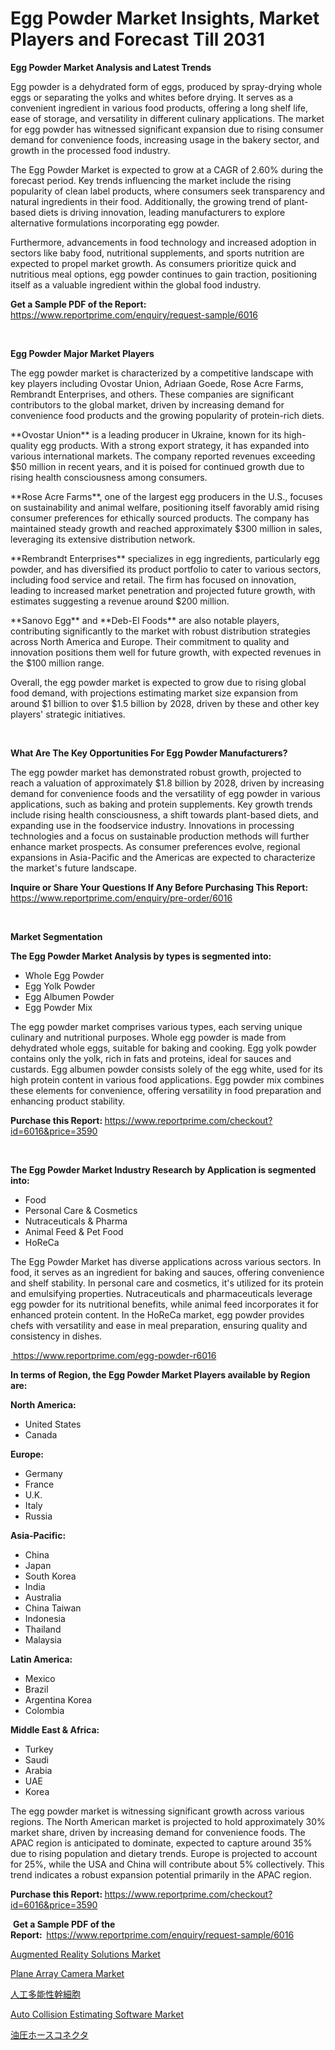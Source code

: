 <p><h1>Egg Powder Market Insights, Market Players and Forecast Till 2031</h1></p><p><strong>Egg Powder Market Analysis and Latest Trends</strong></p>
<p><p>Egg powder is a dehydrated form of eggs, produced by spray-drying whole eggs or separating the yolks and whites before drying. It serves as a convenient ingredient in various food products, offering a long shelf life, ease of storage, and versatility in different culinary applications. The market for egg powder has witnessed significant expansion due to rising consumer demand for convenience foods, increasing usage in the bakery sector, and growth in the processed food industry.</p><p>The Egg Powder Market is expected to grow at a CAGR of 2.60% during the forecast period. Key trends influencing the market include the rising popularity of clean label products, where consumers seek transparency and natural ingredients in their food. Additionally, the growing trend of plant-based diets is driving innovation, leading manufacturers to explore alternative formulations incorporating egg powder. </p><p>Furthermore, advancements in food technology and increased adoption in sectors like baby food, nutritional supplements, and sports nutrition are expected to propel market growth. As consumers prioritize quick and nutritious meal options, egg powder continues to gain traction, positioning itself as a valuable ingredient within the global food industry.</p></p>
<p><strong>Get a Sample PDF of the Report:&nbsp;</strong> <a href="https://www.reportprime.com/enquiry/request-sample/6016">https://www.reportprime.com/enquiry/request-sample/6016</a></p>
<p>&nbsp;</p>
<p><strong>Egg Powder Major Market Players</strong></p>
<p><p>The egg powder market is characterized by a competitive landscape with key players including Ovostar Union, Adriaan Goede, Rose Acre Farms, Rembrandt Enterprises, and others. These companies are significant contributors to the global market, driven by increasing demand for convenience food products and the growing popularity of protein-rich diets.</p><p>**Ovostar Union** is a leading producer in Ukraine, known for its high-quality egg products. With a strong export strategy, it has expanded into various international markets. The company reported revenues exceeding $50 million in recent years, and it is poised for continued growth due to rising health consciousness among consumers.</p><p>**Rose Acre Farms**, one of the largest egg producers in the U.S., focuses on sustainability and animal welfare, positioning itself favorably amid rising consumer preferences for ethically sourced products. The company has maintained steady growth and reached approximately $300 million in sales, leveraging its extensive distribution network.</p><p>**Rembrandt Enterprises** specializes in egg ingredients, particularly egg powder, and has diversified its product portfolio to cater to various sectors, including food service and retail. The firm has focused on innovation, leading to increased market penetration and projected future growth, with estimates suggesting a revenue around $200 million.</p><p>**Sanovo Egg** and **Deb-El Foods** are also notable players, contributing significantly to the market with robust distribution strategies across North America and Europe. Their commitment to quality and innovation positions them well for future growth, with expected revenues in the $100 million range.</p><p>Overall, the egg powder market is expected to grow due to rising global food demand, with projections estimating market size expansion from around $1 billion to over $1.5 billion by 2028, driven by these and other key players' strategic initiatives.</p></p>
<p>&nbsp;</p>
<p><strong>What Are The Key Opportunities For Egg Powder Manufacturers?</strong></p>
<p><p>The egg powder market has demonstrated robust growth, projected to reach a valuation of approximately $1.8 billion by 2028, driven by increasing demand for convenience foods and the versatility of egg powder in various applications, such as baking and protein supplements. Key growth trends include rising health consciousness, a shift towards plant-based diets, and expanding use in the foodservice industry. Innovations in processing technologies and a focus on sustainable production methods will further enhance market prospects. As consumer preferences evolve, regional expansions in Asia-Pacific and the Americas are expected to characterize the market's future landscape.</p></p>
<p><strong>Inquire or Share Your Questions If Any Before Purchasing This Report:</strong> <a href="https://www.reportprime.com/enquiry/pre-order/6016">https://www.reportprime.com/enquiry/pre-order/6016</a></p>
<p>&nbsp;</p>
<p><strong>Market Segmentation</strong></p>
<p><strong>The Egg Powder Market Analysis by types is segmented into:</strong></p>
<p><ul><li>Whole Egg Powder</li><li>Egg Yolk Powder</li><li>Egg Albumen Powder</li><li>Egg Powder Mix</li></ul></p>
<p><p>The egg powder market comprises various types, each serving unique culinary and nutritional purposes. Whole egg powder is made from dehydrated whole eggs, suitable for baking and cooking. Egg yolk powder contains only the yolk, rich in fats and proteins, ideal for sauces and custards. Egg albumen powder consists solely of the egg white, used for its high protein content in various food applications. Egg powder mix combines these elements for convenience, offering versatility in food preparation and enhancing product stability.</p></p>
<p><strong>Purchase this Report:&nbsp;</strong><a href="https://www.reportprime.com/checkout?id=6016&price=3590">https://www.reportprime.com/checkout?id=6016&price=3590</a></p>
<p>&nbsp;</p>
<p><strong>The Egg Powder Market Industry Research by Application is segmented into:</strong></p>
<p><ul><li>Food</li><li>Personal Care & Cosmetics</li><li>Nutraceuticals & Pharma</li><li>Animal Feed & Pet Food</li><li>HoReCa</li></ul></p>
<p><p>The Egg Powder Market has diverse applications across various sectors. In food, it serves as an ingredient for baking and sauces, offering convenience and shelf stability. In personal care and cosmetics, it's utilized for its protein and emulsifying properties. Nutraceuticals and pharmaceuticals leverage egg powder for its nutritional benefits, while animal feed incorporates it for enhanced protein content. In the HoReCa market, egg powder provides chefs with versatility and ease in meal preparation, ensuring quality and consistency in dishes.</p></p>
<p><a href="https://www.reportprime.com/egg-powder-r6016">&nbsp;https://www.reportprime.com/egg-powder-r6016</a></p>
<p><strong>In terms of Region, the Egg Powder Market Players available by Region are:</strong></p>
<p>
    <p> <strong> North America: </strong>
        <ul>
            <li>United States</li>
            <li>Canada</li>
        </ul>
        </p> 
    <p> <strong> Europe: </strong>
        <ul>
            <li>Germany</li>
            <li>France</li>
            <li>U.K.</li>
            <li>Italy</li>
            <li>Russia</li>
        </ul>
        </p> 
    <p> <strong> Asia-Pacific: </strong>
        <ul>
            <li>China</li>
            <li>Japan</li>
            <li>South Korea</li>
            <li>India</li>
            <li>Australia</li>
            <li>China Taiwan</li>
            <li>Indonesia</li>
            <li>Thailand</li>
            <li>Malaysia</li>
        </ul>
        </p> 
    <p> <strong> Latin America: </strong>
        <ul>
            <li>Mexico</li>
            <li>Brazil</li>
            <li>Argentina Korea</li>
            <li>Colombia</li>
        </ul>
        </p> 
    <p> <strong> Middle East & Africa: </strong>
        <ul>
            <li>Turkey</li>
            <li>Saudi</li>
            <li>Arabia</li>
            <li>UAE</li>
            <li>Korea</li>
        </ul>
    </p>
    </p>
<p><p>The egg powder market is witnessing significant growth across various regions. The North American market is projected to hold approximately 30% market share, driven by increasing demand for convenience foods. The APAC region is anticipated to dominate, expected to capture around 35% due to rising population and dietary trends. Europe is projected to account for 25%, while the USA and China will contribute about 5% collectively. This trend indicates a robust expansion potential primarily in the APAC region.</p></p>
<p><strong>Purchase this Report: </strong><a href="https://www.reportprime.com/checkout?id=6016&price=3590">https://www.reportprime.com/checkout?id=6016&price=3590</a></p>
<p>&nbsp;<strong>Get a Sample PDF of the Report:&nbsp;&nbsp;</strong><a href="https://www.reportprime.com/enquiry/request-sample/6016">https://www.reportprime.com/enquiry/request-sample/6016</a></p>
<p><strong></strong></p>
<p><p><a href="https://www.linkedin.com/pulse/how-regional-global-trends-shaping-augmented-reality-solutions-4g18f?trackingId=fQORSHbwQ0WBXXhFwKg1kA%3D%3D">Augmented Reality Solutions Market</a></p><p><a href="https://issuu.com/reportprime-2/docs/plane-array-camera-market-size-2030_24ca62f86430dc">Plane Array Camera Market</a></p><p><a href="https://medium.com/@terisa30p/%E8%AA%98%E5%B0%8E%E5%A4%9A%E8%83%BD%E6%80%A7%E5%B9%B9%E7%B4%B0%E8%83%9E%E7%94%A3%E6%A5%AD%E5%88%86%E6%9E%90%E3%83%AC%E3%83%9D%E3%83%BC%E3%83%88-%E5%BF%9C%E7%94%A8-%E5%9C%B0%E5%9F%9F-%E7%AB%B6%E4%BA%89%E6%88%A6%E7%95%A5%E3%81%AB%E3%82%88%E3%82%8B%E5%B8%82%E5%A0%B4%E8%A6%8F%E6%A8%A1-%E3%82%B7%E3%82%A7%E3%82%A2-%E3%83%88%E3%83%AC%E3%83%B3%E3%83%89-2024%E5%B9%B4-2031%E5%B9%B4-fc8dde79794d">人工多能性幹細胞</a></p><p><a href="https://www.linkedin.com/pulse/auto-collision-estimating-software-industry-sector-new-technologies-lbymf?trackingId=FWeNmThwSKC04AvSKDqfow%3D%3D">Auto Collision Estimating Software Market</a></p><p><a href="https://medium.com/@lillianamurazik2023/%E6%B2%B9%E5%9C%A7%E3%83%9B%E3%83%BC%E3%82%B9%E3%82%B3%E3%83%8D%E3%82%AF%E3%82%BF%E5%B8%82%E5%A0%B4%E8%AA%BF%E6%9F%BB%E3%83%AC%E3%83%9D%E3%83%BC%E3%83%88-2024%E5%B9%B4%E3%81%8B%E3%82%892031%E5%B9%B4%E3%81%BE%E3%81%A7%E3%81%AE%E5%AE%89%E5%AE%9A%E3%81%97%E3%81%9F11-2-%E3%81%AEcagr%E3%82%92%E6%8C%81%E3%81%A4%E5%B8%82%E5%A0%B4%E4%BA%88%E6%B8%AC%E3%81%A8%E6%88%90%E9%95%B7%E8%A6%8B%E9%80%9A%E3%81%97-819b06497d75">油圧ホースコネクタ</a></p></p>